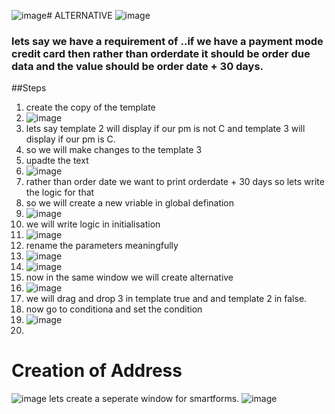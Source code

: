 ![image](https://github.com/bhuvabhavik/SMARTFORMS/assets/49744703/810b7e71-2a3c-4fb8-8a18-36aec80cd1a3)# ALTERNATIVE
![image](https://github.com/bhuvabhavik/SMARTFORMS/assets/49744703/65be144c-9fbf-43d2-9272-f9ffc8bc5e53)

### lets say we have a requirement of ..if we have a payment mode credit card then rather  than orderdate it should be order due data and the value should be order date + 30 days.

##Steps
1. create the copy of the template
2. ![image](https://github.com/bhuvabhavik/SMARTFORMS/assets/49744703/312c4216-32de-42ce-a71b-e9f4658fb42d)
3. lets say template 2 will display if our pm is not C and template 3 will display if our pm is C.
4. so we will make changes to the template 3
5. upadte the text
6. ![image](https://github.com/bhuvabhavik/SMARTFORMS/assets/49744703/50699a66-4e16-4d0f-a4c1-f3df47a47b1e)
7. rather than order date we want to print orderdate + 30 days so lets write the logic for that
8. so we will create a new vriable in global defination
9. ![image](https://github.com/bhuvabhavik/SMARTFORMS/assets/49744703/5b4758ea-9dc9-4fe7-aaa9-bd0df98c3528)
10. we will write logic in initialisation
11. ![image](https://github.com/bhuvabhavik/SMARTFORMS/assets/49744703/92aaf147-8ebb-41c2-9bc1-c2faeb63b3a7)
12. rename the parameters meaningfully
13. ![image](https://github.com/bhuvabhavik/SMARTFORMS/assets/49744703/a3ff5eb0-2ac0-4c77-af74-a6729f3ef09d)
14. ![image](https://github.com/bhuvabhavik/SMARTFORMS/assets/49744703/326580f6-53d0-4ae2-b206-ddf9d6495fa3)
15. now in the same window we will create alternative
16. ![image](https://github.com/bhuvabhavik/SMARTFORMS/assets/49744703/14871f50-b9c0-4d21-99be-48d931766fb7)
17. we will drag and drop 3 in template true and and template 2 in false.
18. now go to conditiona and set the condition
19. ![image](https://github.com/bhuvabhavik/SMARTFORMS/assets/49744703/5a981761-68e1-4959-a346-995454237670)
20. 



# Creation of Address

![image](https://github.com/bhuvabhavik/SMARTFORMS/assets/49744703/8f0fc2d2-79bc-40f3-b894-454fc974385a)
lets create a seperate window for smartforms.
![image](https://github.com/bhuvabhavik/SMARTFORMS/assets/49744703/00b10bdc-71d0-4a63-b4c9-955663da4737)







